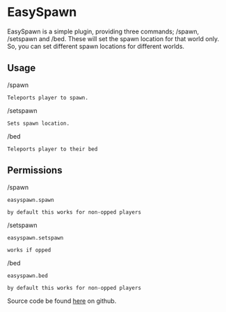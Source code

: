 EasySpawn
=========

EasySpawn is a simple plugin, providing three commands; /spawn, /setspawn and /bed.
These will set the spawn location for that world only.
So, you can set different spawn locations for different worlds.


Usage
------
/spawn

	Teleports player to spawn.

/setspawn

	Sets spawn location.

/bed 
	
	Teleports player to their bed
	
Permissions
-----------

/spawn

	easyspawn.spawn

	by default this works for non-opped players 

/setspawn

	easyspawn.setspawn
	
	works if opped

/bed

    easyspawn.bed
    
    by default this works for non-opped players
    
Source code be found [here](https://github.com/jimmy1248/EasySpawn) on github.
